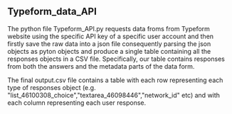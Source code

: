 ## Typeform_data_API
The python file Typeform_API.py requests data froms from Typeform website using the 
specific API key of a specific user account and then firstly save the raw data into a json
file consequently parsing the json objects as pyton objects and produce a single table containing
all the responses objects in a CSV file.
Specifically, our table contains responses from both the answers and the metadata parts of the data 
form.


The final output.csv file contains a table
with each row representing each type of responses object (e.g. "list_46100308_choice","textarea_46098446","network_id" etc)
and with each column representing each user response.
